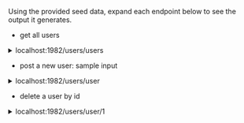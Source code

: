 
Using the provided seed data, expand each endpoint below to see the output it generates.

- get all users
<details>
<summary>localhost:1982/users/users</summary>

'''JSON
[
    {
        "userid": 1,
        "username": "john",
        "primaryemail": "a@b.c"
    }
]
'''
</details>

- post a new user: sample input
<details>
<summary>localhost:1982/users/user</summary>

'''JSON
[
    {
        "username": "James",
        "password" : "Coffee123",
        "primaryemail": "a@b.c"
    }
]
'''
</details>

- delete a user by id
<details>
<summary>localhost:1982/users/user/1</summary>

'''
Status: OK
'''
</details>